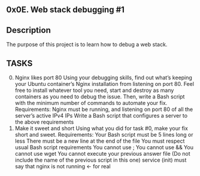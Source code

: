 ## 0x0E. Web stack debugging #1

## Description
The purpose of this project is to learn how to debug a web stack.
## TASKS
0. Nginx likes port 80
Using your debugging skills, find out what’s keeping your Ubuntu container’s Nginx installation from listening on port 80. Feel free to install whatever tool you need, start and destroy as many containers as you need to debug the issue. Then, write a Bash script with the minimum number of commands to automate your fix.
Requirements:
Nginx must be running, and listening on port 80 of all the server’s active IPv4 IPs
Write a Bash script that configures a server to the above requirements
1. Make it sweet and short
Using what you did for task #0, make your fix short and sweet.
Requirements:
Your Bash script must be 5 lines long or less
There must be a new line at the end of the file
You must respect usual Bash script requirements
You cannot use ;
You cannot use &&
You cannot use wget
You cannot execute your previous answer file (Do not include the name of the previous script in this one)
service (init) must say that nginx is not running ← for real
